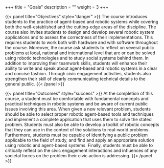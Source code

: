 +++
title = "Goals"
description = ""
weight = 3
+++

{{< panel title="Objectives" style="danger" >}} The course introduces students to the practice of agent-based and robotic systems while covering both the well-established and the cutting-edge areas of the discipline. The course also invites students to design and develop several robotic system applications and to assess the correctness of their implementations. This requires students to work both with hardware and with software throughout the course. Moreover, the course  ask students to reflect on several public problems at local, national and international level that are or can be solved using robotic technologies and to study social systems behind them. In addition to improving their teamwork skills, students will enhance their ability to write and speak about agent-based and robotic systems in a clear and concise fashion. Through civic engagement activities, students  also strengthen their skill of clearly communicating technical details to the general public. {{< /panel >}}

{{< panel title="Outcomes" style="success" >}} At the completion of this course, a student must be comfortable with fundamental concepts and practical techniques in robotic systems and be aware of current public issues involving this area. When given a new relevant problem, students should be able to select proper robotic agent-based tools and techniques and implement a complete application that uses them to solve the stated problem. Students must also be able to develop a toolkit of robotic concepts that they can use in the context of the solutions to real-world problems. Furthermore, students must be capable of identifying a public problem applicable to the field of study, and find and apply an appropriate solution using robotic and agent-based systems. Finally, students must be able to critically reflect on the civic engagement interactions and influences of any societal forces on the problem their civic action is addressing. {{< /panel >}}
